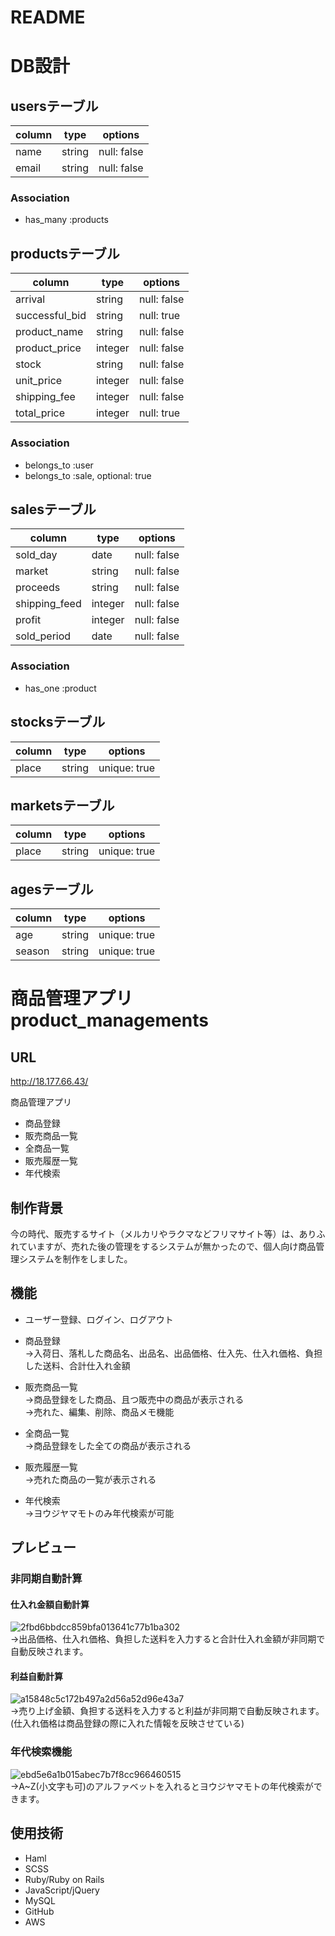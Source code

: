 # README

# DB設計
## usersテーブル
|column|type|options|
|------|----|-------|
|name|string|null: false|
|email|string|null: false|

### Association
- has_many :products

## productsテーブル
|column|type|options|
|------|----|-------|
|arrival|string|null: false|
|successful_bid|string|null: true|
|product_name|string|null: false|
|product_price|integer|null: false|
|stock|string|null: false|
|unit_price|integer|null: false|
|shipping_fee|integer|null: false|
|total_price|integer|null: true|

### Association
- belongs_to :user
- belongs_to :sale, optional: true

## salesテーブル
|column|type|options|
|------|----|-------|
|sold_day|date|null: false|
|market|string|null: false|
|proceeds|string|null: false|
|shipping_feed|integer|null: false|
|profit|integer|null: false|
|sold_period|date|null: false|

### Association
- has_one :product

## stocksテーブル
|column|type|options|
|------|----|-------|
|place|string|unique: true|

## marketsテーブル
|column|type|options|
|------|----|-------|
|place|string|unique: true|

## agesテーブル
|column|type|options|
|------|----|-------|
|age|string|unique: true|
|season|string|unique: true|




# 商品管理アプリ product_managements

## URL

http://18.177.66.43/

商品管理アプリ
- 商品登録
- 販売商品一覧
- 全商品一覧
- 販売履歴一覧
- 年代検索

## 制作背景
今の時代、販売するサイト（メルカリやラクマなどフリマサイト等）は、ありふれていますが、売れた後の管理をするシステムが無かったので、個人向け商品管理システムを制作をしました。

## 機能

- ユーザー登録、ログイン、ログアウト

- 商品登録  
  →入荷日、落札した商品名、出品名、出品価格、仕入先、仕入れ価格、負担した送料、合計仕入れ金額

- 販売商品一覧  
  →商品登録をした商品、且つ販売中の商品が表示される  
  →売れた、編集、削除、商品メモ機能

- 全商品一覧  
  →商品登録をした全ての商品が表示される

- 販売履歴一覧  
  →売れた商品の一覧が表示される

-  年代検索  
  →ヨウジヤマモトのみ年代検索が可能

## プレビュー
### 非同期自動計算  
#### 仕入れ金額自動計算
  ![2fbd6bbdcc859bfa013641c77b1ba302](https://user-images.githubusercontent.com/55130952/70225361-3b8d4700-1792-11ea-8204-f61935650455.gif)  
  →出品価格、仕入れ価格、負担した送料を入力すると合計仕入れ金額が非同期で自動反映されます。  

#### 利益自動計算
  ![a15848c5c172b497a2d56a52d96e43a7](https://user-images.githubusercontent.com/55130952/70225726-eaca1e00-1792-11ea-866b-1f65b10b9b3e.gif)  
  →売り上げ金額、負担する送料を入力すると利益が非同期で自動反映されます。(仕入れ価格は商品登録の際に入れた情報を反映させている)

### 年代検索機能  
  ![ebd5e6a1b015abec7b7f8cc966460515](https://user-images.githubusercontent.com/55130952/70225852-2d8bf600-1793-11ea-9407-f96226953205.gif)  
    →A~Z(小文字も可)のアルファベットを入れるとヨウジヤマモトの年代検索ができます。

## 使用技術
- Haml
- SCSS
- Ruby/Ruby on Rails
- JavaScript/jQuery
- MySQL
- GitHub
- AWS